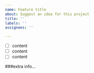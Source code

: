 ```yaml
---
name: Feature title
about: Suggest an idea for this project
title: ''
labels: ''
assignees: ''

---
```


- [ ] content
- [ ] content
- [ ] content

###extra info...
